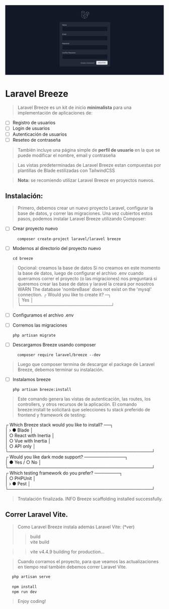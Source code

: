<img src="imagenes/breeze-register.png">

# Laravel Breeze

> Laravel Breeze es un kit de inicio **minimalista** para una implementación de aplicaciones de:

- [ ] Registro de usuarios  
- [ ] Login de usuarios  
- [ ] Autenticación de usuarios  
- [ ] Reseteo de contraseña  

> También incluye una página simple de **perfil de usuario** en la que se puede modificar el nombre, email y contraseña

> Las vistas predeterminadas de Laravel Breeze estan compuestas por plantillas de Blade estilizadas con TailwindCSS 

> **Nota:** se recomiendo utilizar Laravel Breeze en proyectos nuevos.

## Instalación: 

> Primero, debemos crear un nuevo proyecto Laravel, configurar la base de datos, y correr las migraciones. 
> Una vez cubiertos estos pasos, podemos instalar Laravel Breeze utilizando Composer:

- [ ] Crear proyecto nuevo

        composer create-project laravel/laravel breeze 

- [ ] Modernos al directorio del proyecto nuevo

      cd breeze 

> Opcional: creamos la base de datos 
> Si no creamos en este momento la base de datos, luego de configurar el archivo .env
> cuando querramos correr el proyecto (o las migraciones) nos preguntará si queremos crear las base de datos 
> y laravel la creará por nosotros
>    WARN  The database 'nombreBase' does not exist on the 'mysql' connection.
>  ┌ Would you like to create it? ─┐  
   │ Yes                           │  
   └─────────────────────────────┘  


- [ ] Configuramos el archivo .env
  
- [ ] Corremos las migraciones    

      php artisan migrate


- [ ] Descargamos Breeze usando composer

        composer require laravel/breeze --dev  

> Luego que composer termina de descargar el package de Laravel Breeze, debemos terminar su instalación.

- [ ]  Instalamos breeze

       php artisan breeze:install    

> Este comando genera las vistas de autenticación, las routes, los controllers, y otros recursos de la aplicación.
> El comando breeze:install te solicitará que selecciones tu stack preferido de frontend y framework de testing:

┌ Which Breeze stack would you like to install? ──┐  
│ › ● Blade                                       │  
│   ○ React with Inertia                          │  
│   ○ Vue with Inertia                            │  
│   ○ API only                                    │  
└──────────────────────────────────────────────┘  
┌ Would you like dark mode support? ─────────────┐  
│ ● Yes / ○ No                                    │  
└──────────────────────────────────────────────┘  
┌ Which testing framework do you prefer? ────────┐  
│   ○ PHPUnit                                     │  
│ › ● Pest                                        │  
└──────────────────────────────────────────────┘  

> Tnstalación finalizada. 
> INFO  Breeze scaffolding installed successfully.

## Correr Laravel Vite. 

> Como Laravel Breeze instala además Laravel Vite: (*ver)  
>> build  
>> vite build  

>> vite v4.4.9 building for production...  

> Cuando corramos el proyecto, para que veamos las actualizaciones en tiempo real también debemos correr Laravel Vite.

       php artisan serve  

       npm install 
       npm run dev 


> Enjoy coding! 

